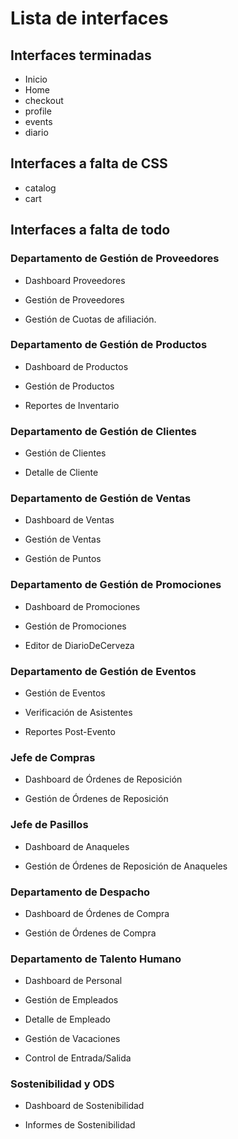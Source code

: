 # Lista de interfaces

## Interfaces terminadas

* Inicio
* Home
* checkout
* profile
* events
* diario

## Interfaces a falta de CSS

* catalog
* cart

## Interfaces a falta de todo

### Departamento de Gestión de Proveedores

* Dashboard Proveedores

* Gestión de Proveedores

* Gestión de Cuotas de afiliación.


### Departamento de Gestión de Productos

* Dashboard de Productos

* Gestión de Productos

* Reportes de Inventario


### Departamento de Gestión de Clientes

* Gestión de Clientes

* Detalle de Cliente


### Departamento de Gestión de Ventas

* Dashboard de Ventas

* Gestión de Ventas

* Gestión de Puntos


### Departamento de Gestión de Promociones

* Dashboard de Promociones

* Gestión de Promociones

* Editor de DiarioDeCerveza

### Departamento de Gestión de Eventos

* Gestión de Eventos

* Verificación de Asistentes

* Reportes Post-Evento


### Jefe de Compras

* Dashboard de Órdenes de Reposición

* Gestión de Órdenes de Reposición


### Jefe de Pasillos

* Dashboard de Anaqueles

* Gestión de Órdenes de Reposición de Anaqueles

### Departamento de Despacho

* Dashboard de Órdenes de Compra

* Gestión de Órdenes de Compra

### Departamento de Talento Humano

* Dashboard de Personal

* Gestión de Empleados

* Detalle de Empleado

* Gestión de Vacaciones

* Control de Entrada/Salida

### Sostenibilidad y ODS

* Dashboard de Sostenibilidad

* Informes de Sostenibilidad
